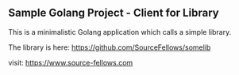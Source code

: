 Sample Golang Project - Client for Library
------------------------------------------

This is a minimalistic Golang application which calls a simple library.

The library is here: https://github.com/SourceFellows/somelib


visit: https://www.source-fellows.com